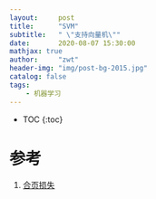 ```yaml
---
layout:     post
title:      "SVM"
subtitle:   " \"支持向量机\""
date:       2020-08-07 15:30:00 
mathjax: true
author:     "zwt"
header-img: "img/post-bg-2015.jpg"
catalog: false
tags:
    - 机器学习
---
```

* TOC
{:toc}



# 参考
1. [合页损失](https://blog.csdn.net/lz_peter/article/details/79614556)